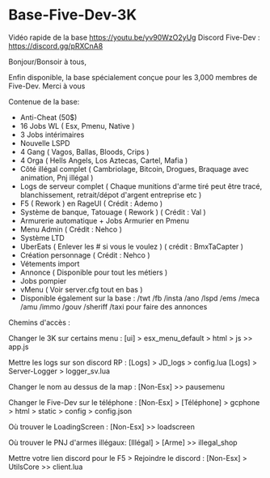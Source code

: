 # Base-Five-Dev-3K

Vidéo rapide de la base https://youtu.be/yv90WzO2yUg
Discord Five-Dev : https://discord.gg/pRXCnA8

Bonjour/Bonsoir à tous, 

Enfin disponible, la base spécialement conçue pour les 3,000 membres de Five-Dev. Merci à vous


Contenue de la base:

- Anti-Cheat (50$)
- 16 Jobs WL ( Esx, Pmenu, Native ) 
- 3 Jobs intérimaires 
- Nouvelle LSPD
- 4 Gang ( Vagos, Ballas, Bloods, Crips )
- 4 Orga ( Hells Angels, Los Aztecas, Cartel, Mafia  )
- Côté illégal complet ( Cambriolage, Bitcoin, Drogues, Braquage avec animation, Pnj illégal )
- Logs de serveur complet ( Chaque munitions d'arme tiré peut être tracé, blanchissement, retrait/dépot d'argent entreprise etc )
- F5 ( Rework ) en RageUI ( Crédit : Ademo )
- Système de banque, Tatouage ( Rework ) ( Crédit : Val )
- Armurerie automatique + Jobs Armurier en Pmenu
- Menu Admin ( Crédit : Nehco )
- Système LTD
- UberEats ( Enlever les # si vous le voulez ) ( crédit : BmxTaCapter )
- Création personnage ( Crédit : Nehco )
- Vétements import
- Annonce ( Disponible pour tout les métiers ) 
- Jobs pompier
- vMenu ( Voir server.cfg tout en bas )
- Disponible également sur la base : /twt /fb /insta /ano /lspd /ems /meca /amu /immo /gouv /sheriff /taxi pour faire des annonces

Chemins d'accès : 

Changer le 3K sur certains menu : [ui] > esx_menu_default > html > js >> app.js

Mettre les logs sur son discord RP : [Logs] > JD_logs > config.lua
                                     [Logs] > Server-Logger > logger_sv.lua

Changer le nom au dessus de la map : [Non-Esx] >> pausemenu

Changer le Five-Dev sur le téléphone : [Non-Esx] > [Téléphone] > gcphone > html > static > config > config.json

Où trouver le LoadingScreen : [Non-Esx] >> loadscreen

Où trouver le PNJ d'armes illégaux: [Illégal] > [Arme] >> illegal_shop

Mettre votre lien discord pour le F5 > Rejoindre le discord : [Non-Esx] > UtilsCore >> client.lua


